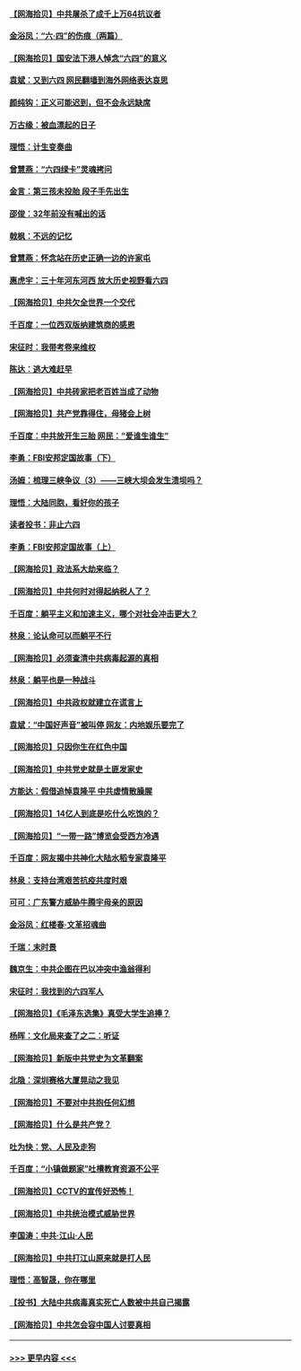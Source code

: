 #### [【网海拾贝】中共屠杀了成千上万64抗议者](../pages/nsc993/n13002713.md?t=06070051) 
#### [金浴凤：“六·四”的伤痕（两篇）](../pages/nsc993/n13001719.md?t=06070051) 
#### [【网海拾贝】国安法下港人悼念“六四”的意义](../pages/nsc993/n13001039.md?t=06070051) 
#### [袁斌：又到六四 网民翻墙到海外网络表达哀思](../pages/nsc993/n13000995.md?t=06070051) 
#### [颜纯钩：正义可能迟到，但不会永远缺席](../pages/nsc993/n13000920.md?t=06070051) 
#### [万古缘：被血漂起的日子](../pages/nsc993/n13000914.md?t=06070051) 
#### [理悟：计生变奏曲](../pages/nsc993/n13000414.md?t=06070051) 
#### [曾慧燕：“六四绿卡”灵魂拷问](../pages/nsc993/n13000277.md?t=06070051) 
#### [金言：第三孩未投胎 段子手先出生](../pages/nsc993/n13000215.md?t=06070051) 
#### [邵俊：32年前没有喊出的话](../pages/nsc993/n13000181.md?t=06070051) 
#### [戟枫：不远的记忆](../pages/nsc993/n13000121.md?t=06070051) 
#### [曾慧燕：怀念站在历史正确一边的许家屯](../pages/nsc993/n13000073.md?t=06070051) 
#### [惠虎宇：三十年河东河西 放大历史视野看六四](../pages/nsc993/n13000018.md?t=06070051) 
#### [【网海拾贝】中共欠全世界一个交代](../pages/nsc993/n12998706.md?t=06070051) 
#### [千百度：一位西双版纳建筑商的感恩](../pages/nsc993/n12998487.md?t=06070051) 
#### [宋征时：我带考卷来维权](../pages/nsc993/n12994088.md?t=06070051) 
#### [陈达：逃大难赶早](../pages/nsc993/n12993569.md?t=06070051) 
#### [【网海拾贝】中共砖家把老百姓当成了动物](../pages/nsc993/n12993483.md?t=06070051) 
#### [【网海拾贝】共产党靠得住，母猪会上树](../pages/nsc993/n12990730.md?t=06070051) 
#### [千百度：中共放开生三胎 网民：“爱谁生谁生”](../pages/nsc993/n12990644.md?t=06070051) 
#### [李勇：FBI安邦定国故事（下）](../pages/nsc993/n12987854.md?t=06070051) 
#### [汤姆：梳理三峡争议（3）——三峡大坝会发生溃坝吗？](../pages/nsc993/n12989806.md?t=06070051) 
#### [理悟：大陆同胞，看好你的孩子](../pages/nsc993/n12989778.md?t=06070051) 
#### [读者投书：非止六四](../pages/nsc993/n12989673.md?t=06070051) 
#### [李勇：FBI安邦定国故事（上）](../pages/nsc993/n12987749.md?t=06070051) 
#### [【网海拾贝】政法系大劫来临？](../pages/nsc993/n12987596.md?t=06070051) 
#### [【网海拾贝】中共何时对得起纳税人了？](../pages/nsc993/n12985578.md?t=06070051) 
#### [千百度：躺平主义和加速主义，哪个对社会冲击更大？](../pages/nsc993/n12985512.md?t=06070051) 
#### [林泉：论认命可以而躺平不行](../pages/nsc993/n12985505.md?t=06070051) 
#### [【网海拾贝】必须查清中共病毒起源的真相](../pages/nsc993/n12984276.md?t=06070051) 
#### [林泉：躺平也是一种战斗](../pages/nsc993/n12984194.md?t=06070051) 
#### [【网海拾贝】中共政权就建立在谎言上](../pages/nsc993/n12981880.md?t=06070051) 
#### [袁斌：“中国好声音”被叫停 网友：内地娱乐要完了](../pages/nsc993/n12981826.md?t=06070051) 
#### [【网海拾贝】只因你生在红色中国](../pages/nsc993/n12979096.md?t=06070051) 
#### [【网海拾贝】中共党史就是土匪发家史](../pages/nsc993/n12976478.md?t=06070051) 
#### [方能达：假借追悼袁隆平 中共虚情散臊腥](../pages/nsc993/n12976396.md?t=06070051) 
#### [【网海拾贝】14亿人到底是吃什么吃饱的？](../pages/nsc993/n12974125.md?t=06070051) 
#### [【网海拾贝】“一带一路”博览会受西方冷遇](../pages/nsc993/n12971787.md?t=06070051) 
#### [千百度：网友揭中共神化大陆水稻专家袁隆平](../pages/nsc993/n12971733.md?t=06070051) 
#### [林泉：支持台湾艰苦抗疫共度时艰](../pages/nsc993/n12971350.md?t=06070051) 
#### [可可：广东警方威胁牛腾宇母亲的原因](../pages/nsc993/n12971100.md?t=06070051) 
#### [金浴凤：红楼春·文革招魂曲](../pages/nsc993/n12970354.md?t=06070051) 
#### [千瑞：末时景](../pages/nsc993/n12970337.md?t=06070051) 
#### [魏京生：中共企图在巴以冲突中渔翁得利](../pages/nsc993/n12970286.md?t=06070051) 
#### [宋征时：我找到的六四军人](../pages/nsc993/n12970213.md?t=06070051) 
#### [【网海拾贝】《毛泽东选集》真受大学生追捧？](../pages/nsc993/n12968779.md?t=06070051) 
#### [杨晖：文化局来查了之二：听证](../pages/nsc993/n12966528.md?t=06070051) 
#### [【网海拾贝】新版中共党史为文革翻案](../pages/nsc993/n12967526.md?t=06070051) 
#### [北隐：深圳赛格大厦晃动之我见](../pages/nsc993/n12967393.md?t=06070051) 
#### [【网海拾贝】不要对中共抱任何幻想](../pages/nsc993/n12965222.md?t=06070051) 
#### [【网海拾贝】什么是共产党？](../pages/nsc993/n12962781.md?t=06070051) 
#### [吐为快：党、人民及走狗](../pages/nsc993/n12962747.md?t=06070051) 
#### [千百度：“小镇做题家”吐槽教育资源不公平](../pages/nsc993/n12962705.md?t=06070051) 
#### [【网海拾贝】CCTV的宣传好恐怖！](../pages/nsc993/n12959984.md?t=06070051) 
#### [【网海拾贝】中共统治模式威胁世界](../pages/nsc993/n12957622.md?t=06070051) 
#### [李国涛：中共‧江山‧人民](../pages/nsc993/n12957502.md?t=06070051) 
#### [【网海拾贝】中共打江山原来就是打人民](../pages/nsc993/n12954345.md?t=06070051) 
#### [理悟：高智晟，你在哪里](../pages/nsc993/n12953115.md?t=06070051) 
#### [【投书】大陆中共病毒真实死亡人数被中共自己揭露](../pages/nsc993/n12953050.md?t=06070051) 
#### [【网海拾贝】中共怎会容中国人讨要真相](../pages/nsc993/n12952161.md?t=06070051) 

----
#### [ >>> 更早内容 <<< ](../indexes/nsc993-earlier.md)
